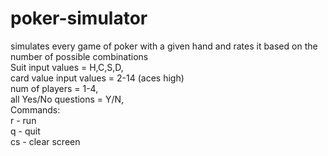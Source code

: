 # poker-simulator
simulates every game of poker with a given hand and rates it based on the number of possible combinations\
Suit input values = H,C,S,D,\
card value input values = 2-14 (aces high)\
num of players = 1-4,\
all Yes/No questions = Y/N,\
Commands:\
r - run\
q - quit\
cs - clear screen
